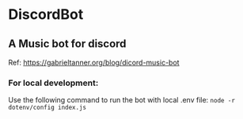 # DiscordBot

## A Music bot for discord

Ref: https://gabrieltanner.org/blog/dicord-music-bot

### For local development:
Use the following command to run the bot with local .env file:
```node -r dotenv/config index.js```